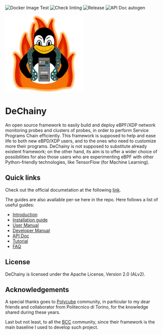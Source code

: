 ![Docker Image Test](https://github.com/s41m0n/dechainy/workflows/Docker%20Image%20Test/badge.svg)
![Check linting](https://github.com/s41m0n/dechainy/workflows/Check%20linting/badge.svg)
![Release](https://github.com/s41m0n/dechainy/workflows/Release/badge.svg)
![API Doc autogen](https://github.com/s41m0n/dechainy/workflows/API%20Doc%20autogen/badge.svg)

![DeChainy Logo](docs/dechainy-logo.png)

# DeChainy

An open source framework to easily build and deploy eBPF/XDP network monitoring probes and clusters of probes, in order to perform Service Programs Chain efficiently. This framework is supposed to help and ease life to both new eBPD/XDP users, and to the ones who need to customize more their programs. DeChainy is not supposed to substitute already existent framework; on the other hand, its aim is to offer a wider choice of possibilities for also those users who are experimenting eBPF with other Python-friendly technologies, like TensorFlow (for Machine Learning).

## Quick links

Check out the official documetation at the following [link](https://dechainy.readthedocs.io).

The guides are also available per-se here in the repo. Here follows a list of useful guides:

* [Introduction](docs/README.md)
* [Installation guide](docs/installation.md)
* [User Manual](docs/reference_guide.md)
* [Developer Manual](docs/developers.md)
* [API Doc](docs/api)
* [Tutorial](docs/tutorial.md)
* [FAQ](docs/faq.md)

## License

DeChainy is licensed under the Apache License, Version 2.0 (ALv2).

## Acknowledgements

A special thanks goes to [Polycube](https://github.com/polycube-network/polycube) community, in particular to my dear friends and collaborator from Politecnico di Torino, for the knowledge shared during these years.

Last but not least, to all the [BCC](https://github.com/iovisor/bcc) community, since their framework is the main baseline I used to develop such project.
